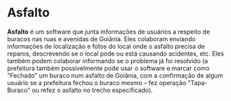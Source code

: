 Asfalto
=======
**Asfalto** é um software que junta informações de usuários a respeito de buracos nas ruas e avenidas de Goiânia. 
Eles colaboram enviando informações de localização e fotos do local onde o asfalto precisa de reparos, descrevendo se o local pode ou está causando acidentes, etc. Eles também podem colaborar informando se o problema já foi resolvido (a prefeitura também possivelmente pode usar o software e marcar como "Fechado" um buraco num asfalto de Goiânia, com a confirmação de algum usuário se a prefeitura fechou o buraco mesmo – fez operação "Tapa-Buraco" ou refez o asfalto no trecho especificado).
